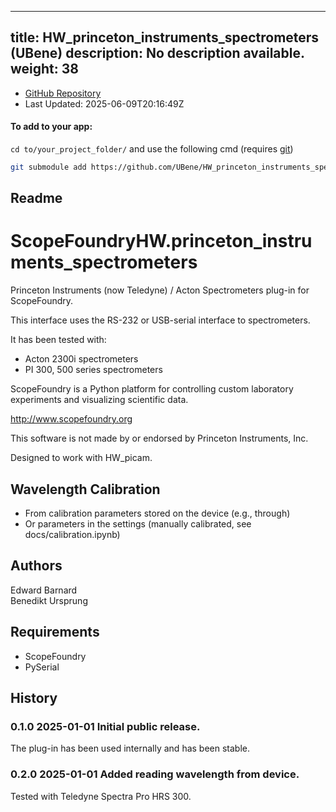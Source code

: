 
---
title: HW_princeton_instruments_spectrometers (UBene)
description: No description available.
weight: 38
---
- [GitHub Repository](https://github.com/UBene/HW_princeton_instruments_spectrometers)
- Last Updated: 2025-06-09T20:16:49Z


#### To add to your app:

`cd to/your_project_folder/` and use the following cmd (requires [git](/docs/100_development-environment/20_git/))

```bash
git submodule add https://github.com/UBene/HW_princeton_instruments_spectrometers ScopeFoundryHW/princeton_instruments_spectrometers
```


## Readme
ScopeFoundryHW.princeton_instruments_spectrometers
==================================================

Princeton Instruments (now Teledyne) / Acton Spectrometers plug-in for ScopeFoundry.

This interface uses the RS-232 or USB-serial interface to spectrometers.

It has been tested with:
- Acton 2300i spectrometers
- PI 300, 500 series spectrometers

ScopeFoundry is a Python platform for controlling custom laboratory 
experiments and visualizing scientific data.

<http://www.scopefoundry.org>

This software is not made by or endorsed by Princeton Instruments, Inc.

Designed to work with HW_picam.

Wavelength Calibration
----------------------

- From calibration parameters stored on the device (e.g., through)
- Or parameters in the settings (manually calibrated, see docs/calibration.ipynb)

Authors
-------

Edward Barnard  
Benedikt Ursprung

Requirements
------------

- ScopeFoundry
- PySerial

History
-------

### 0.1.0  2025-01-01  Initial public release.

The plug-in has been used internally and has been stable.

### 0.2.0  2025-01-01  Added reading wavelength from device.

Tested with Teledyne Spectra Pro HRS 300.
